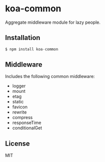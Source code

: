 
# koa-common

  Aggregate middleware module for lazy people.

## Installation

```js
$ npm install koa-common
```

## Middleware

  Includes the following common middleware:

  - logger
  - mount
  - etag
  - static
  - favicon
  - rewrite
  - compress
  - responseTime
  - conditionalGet

## License

  MIT
